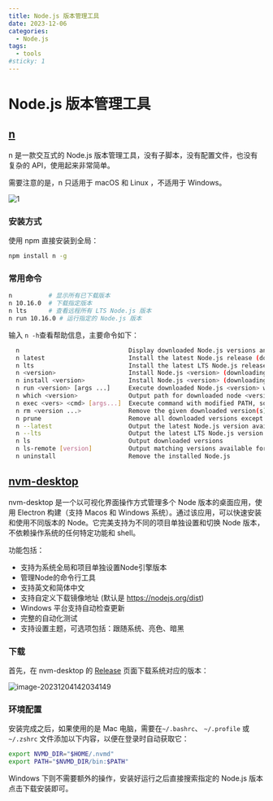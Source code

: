 ```yaml
---
title: Node.js 版本管理工具
date: 2023-12-06
categories:
  - Node.js
tags:
  - tools
#sticky: 1
---
```


# Node.js 版本管理工具

## [n](https://github.com/tj/n) 

n 是一款交互式的 Node.js 版本管理工具，没有子脚本，没有配置文件，也没有复杂的 API，使用起来非常简单。

需要注意的是，n 只适用于 macOS 和 Linux ，不适用于 Windows。

![1](https://xinwang-1258200068.cos.ap-guangzhou.myqcloud.com/imgs/202312041136987.gif)

### 安装方式

使用 npm 直接安装到全局：

```bash
npm install n -g
```

### 常用命令

```bash
n          # 显示所有已下载版本
n 10.16.0  # 下载指定版本
n lts      # 查看远程所有 LTS Node.js 版本
n run 10.16.0 # 运行指定的 Node.js 版本
```

输入 `n -h`查看帮助信息，主要命令如下：

```bash
  n                              Display downloaded Node.js versions and install selection
  n latest                       Install the latest Node.js release (downloading if necessary)
  n lts                          Install the latest LTS Node.js release (downloading if necessary)
  n <version>                    Install Node.js <version> (downloading if necessary)
  n install <version>            Install Node.js <version> (downloading if necessary)
  n run <version> [args ...]     Execute downloaded Node.js <version> with [args ...]
  n which <version>              Output path for downloaded node <version>
  n exec <vers> <cmd> [args...]  Execute command with modified PATH, so downloaded node <version> and npm first
  n rm <version ...>             Remove the given downloaded version(s)
  n prune                        Remove all downloaded versions except the installed version
  n --latest                     Output the latest Node.js version available
  n --lts                        Output the latest LTS Node.js version available
  n ls                           Output downloaded versions
  n ls-remote [version]          Output matching versions available for download
  n uninstall                    Remove the installed Node.js
```

## [nvm-desktop](https://github.com/1111mp/nvm-desktop/blob/main/README-zh_CN.md)

nvm-desktop 是一个以可视化界面操作方式管理多个 Node 版本的桌面应用，使用 Electron 构建（支持 Macos 和 Windows 系统）。通过该应用，可以快速安装和使用不同版本的 Node。它完美支持为不同的项目单独设置和切换 Node 版本，不依赖操作系统的任何特定功能和 shell。

功能包括：

- 支持为系统全局和项目单独设置Node引擎版本
- 管理Node的命令行工具
- 支持英文和简体中文
- 支持自定义下载镜像地址 (默认是 https://nodejs.org/dist)
- Windows 平台支持自动检查更新
- 完整的自动化测试
- 支持设置主题，可选项包括：跟随系统、亮色、暗黑

### 下载

首先，在 nvm-desktop 的 [Release](https://github.com/1111mp/nvm-desktop/releases) 页面下载系统对应的版本：

![image-20231204142034149](https://xinwang-1258200068.cos.ap-guangzhou.myqcloud.com/imgs/202312041420201.png)

### 环境配置

安装完成之后，如果使用的是 Mac 电脑，需要在`~/.bashrc`、 `~/.profile` 或 `~/.zshrc` 文件添加以下内容，以便在登录时自动获取它：

```bash
export NVMD_DIR="$HOME/.nvmd" 
export PATH="$NVMD_DIR/bin:$PATH"
```

Windows 下则不需要额外的操作，安装好运行之后直接搜索指定的 Node.js 版本点击下载安装即可。
